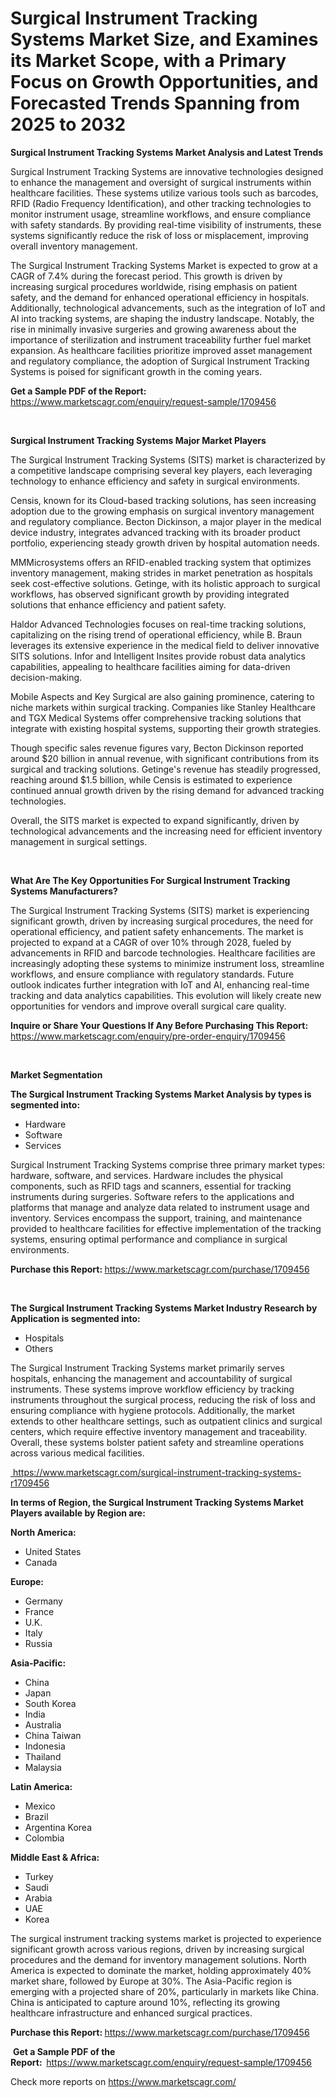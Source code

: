<p><h1>Surgical Instrument Tracking Systems Market Size, and Examines its Market Scope, with a Primary Focus on Growth Opportunities, and Forecasted Trends Spanning from 2025 to 2032</h1></p><p><strong>Surgical Instrument Tracking Systems Market Analysis and Latest Trends</strong></p>
<p><p>Surgical Instrument Tracking Systems are innovative technologies designed to enhance the management and oversight of surgical instruments within healthcare facilities. These systems utilize various tools such as barcodes, RFID (Radio Frequency Identification), and other tracking technologies to monitor instrument usage, streamline workflows, and ensure compliance with safety standards. By providing real-time visibility of instruments, these systems significantly reduce the risk of loss or misplacement, improving overall inventory management.</p><p>The Surgical Instrument Tracking Systems Market is expected to grow at a CAGR of 7.4% during the forecast period. This growth is driven by increasing surgical procedures worldwide, rising emphasis on patient safety, and the demand for enhanced operational efficiency in hospitals. Additionally, technological advancements, such as the integration of IoT and AI into tracking systems, are shaping the industry landscape. Notably, the rise in minimally invasive surgeries and growing awareness about the importance of sterilization and instrument traceability further fuel market expansion. As healthcare facilities prioritize improved asset management and regulatory compliance, the adoption of Surgical Instrument Tracking Systems is poised for significant growth in the coming years.</p></p>
<p><strong>Get a Sample PDF of the Report:&nbsp;</strong> <a href="https://www.marketscagr.com/enquiry/request-sample/1709456?utm_campaign=2796&utm_medium=2&utm_source=Github&utm_content=ia&utm_term=03032025&utm_id=surgical-instrument-tracking-systems">https://www.marketscagr.com/enquiry/request-sample/1709456</a></p>
<p>&nbsp;</p>
<p><strong>Surgical Instrument Tracking Systems Major Market Players</strong></p>
<p><p>The Surgical Instrument Tracking Systems (SITS) market is characterized by a competitive landscape comprising several key players, each leveraging technology to enhance efficiency and safety in surgical environments. </p><p>Censis, known for its Cloud-based tracking solutions, has seen increasing adoption due to the growing emphasis on surgical inventory management and regulatory compliance. Becton Dickinson, a major player in the medical device industry, integrates advanced tracking with its broader product portfolio, experiencing steady growth driven by hospital automation needs.</p><p>MMMicrosystems offers an RFID-enabled tracking system that optimizes inventory management, making strides in market penetration as hospitals seek cost-effective solutions. Getinge, with its holistic approach to surgical workflows, has observed significant growth by providing integrated solutions that enhance efficiency and patient safety.</p><p>Haldor Advanced Technologies focuses on real-time tracking solutions, capitalizing on the rising trend of operational efficiency, while B. Braun leverages its extensive experience in the medical field to deliver innovative SITS solutions. Infor and Intelligent Insites provide robust data analytics capabilities, appealing to healthcare facilities aiming for data-driven decision-making.</p><p>Mobile Aspects and Key Surgical are also gaining prominence, catering to niche markets within surgical tracking. Companies like Stanley Healthcare and TGX Medical Systems offer comprehensive tracking solutions that integrate with existing hospital systems, supporting their growth strategies.</p><p>Though specific sales revenue figures vary, Becton Dickinson reported around $20 billion in annual revenue, with significant contributions from its surgical and tracking solutions. Getinge's revenue has steadily progressed, reaching around $1.5 billion, while Censis is estimated to experience continued annual growth driven by the rising demand for advanced tracking technologies.</p><p>Overall, the SITS market is expected to expand significantly, driven by technological advancements and the increasing need for efficient inventory management in surgical settings.</p></p>
<p>&nbsp;</p>
<p><strong>What Are The Key Opportunities For Surgical Instrument Tracking Systems Manufacturers?</strong></p>
<p><p>The Surgical Instrument Tracking Systems (SITS) market is experiencing significant growth, driven by increasing surgical procedures, the need for operational efficiency, and patient safety enhancements. The market is projected to expand at a CAGR of over 10% through 2028, fueled by advancements in RFID and barcode technologies. Healthcare facilities are increasingly adopting these systems to minimize instrument loss, streamline workflows, and ensure compliance with regulatory standards. Future outlook indicates further integration with IoT and AI, enhancing real-time tracking and data analytics capabilities. This evolution will likely create new opportunities for vendors and improve overall surgical care quality.</p></p>
<p><strong>Inquire or Share Your Questions If Any Before Purchasing This Report:</strong> <a href="https://www.marketscagr.com/enquiry/pre-order-enquiry/1709456?utm_campaign=2796&utm_medium=2&utm_source=Github&utm_content=ia&utm_term=03032025&utm_id=surgical-instrument-tracking-systems">https://www.marketscagr.com/enquiry/pre-order-enquiry/1709456</a></p>
<p>&nbsp;</p>
<p><strong>Market Segmentation</strong></p>
<p><strong>The Surgical Instrument Tracking Systems Market Analysis by types is segmented into:</strong></p>
<p><ul><li>Hardware</li><li>Software</li><li>Services</li></ul></p>
<p><p>Surgical Instrument Tracking Systems comprise three primary market types: hardware, software, and services. Hardware includes the physical components, such as RFID tags and scanners, essential for tracking instruments during surgeries. Software refers to the applications and platforms that manage and analyze data related to instrument usage and inventory. Services encompass the support, training, and maintenance provided to healthcare facilities for effective implementation of the tracking systems, ensuring optimal performance and compliance in surgical environments.</p></p>
<p><strong>Purchase this Report:&nbsp;</strong><a href="https://www.marketscagr.com/purchase/1709456?utm_campaign=2796&utm_medium=2&utm_source=Github&utm_content=ia&utm_term=03032025&utm_id=surgical-instrument-tracking-systems">https://www.marketscagr.com/purchase/1709456</a></p>
<p>&nbsp;</p>
<p><strong>The Surgical Instrument Tracking Systems Market Industry Research by Application is segmented into:</strong></p>
<p><ul><li>Hospitals</li><li>Others</li></ul></p>
<p><p>The Surgical Instrument Tracking Systems market primarily serves hospitals, enhancing the management and accountability of surgical instruments. These systems improve workflow efficiency by tracking instruments throughout the surgical process, reducing the risk of loss and ensuring compliance with hygiene protocols. Additionally, the market extends to other healthcare settings, such as outpatient clinics and surgical centers, which require effective inventory management and traceability. Overall, these systems bolster patient safety and streamline operations across various medical facilities.</p></p>
<p><a href="https://www.marketscagr.com/surgical-instrument-tracking-systems-r1709456?utm_campaign=2796&utm_medium=2&utm_source=Github&utm_content=ia&utm_term=03032025&utm_id=surgical-instrument-tracking-systems">&nbsp;https://www.marketscagr.com/surgical-instrument-tracking-systems-r1709456</a></p>
<p><strong>In terms of Region, the Surgical Instrument Tracking Systems Market Players available by Region are:</strong></p>
<p>
    <p> <strong> North America: </strong>
        <ul>
            <li>United States</li>
            <li>Canada</li>
        </ul>
        </p> 
    <p> <strong> Europe: </strong>
        <ul>
            <li>Germany</li>
            <li>France</li>
            <li>U.K.</li>
            <li>Italy</li>
            <li>Russia</li>
        </ul>
        </p> 
    <p> <strong> Asia-Pacific: </strong>
        <ul>
            <li>China</li>
            <li>Japan</li>
            <li>South Korea</li>
            <li>India</li>
            <li>Australia</li>
            <li>China Taiwan</li>
            <li>Indonesia</li>
            <li>Thailand</li>
            <li>Malaysia</li>
        </ul>
        </p> 
    <p> <strong> Latin America: </strong>
        <ul>
            <li>Mexico</li>
            <li>Brazil</li>
            <li>Argentina Korea</li>
            <li>Colombia</li>
        </ul>
        </p> 
    <p> <strong> Middle East & Africa: </strong>
        <ul>
            <li>Turkey</li>
            <li>Saudi</li>
            <li>Arabia</li>
            <li>UAE</li>
            <li>Korea</li>
        </ul>
    </p>
    </p>
<p><p>The surgical instrument tracking systems market is projected to experience significant growth across various regions, driven by increasing surgical procedures and the demand for inventory management solutions. North America is expected to dominate the market, holding approximately 40% market share, followed by Europe at 30%. The Asia-Pacific region is emerging with a projected share of 20%, particularly in markets like China. China is anticipated to capture around 10%, reflecting its growing healthcare infrastructure and enhanced surgical practices.</p></p>
<p><strong>Purchase this Report: </strong><a href="https://www.marketscagr.com/purchase/1709456?utm_campaign=2796&utm_medium=2&utm_source=Github&utm_content=ia&utm_term=03032025&utm_id=surgical-instrument-tracking-systems">https://www.marketscagr.com/purchase/1709456</a></p>
<p>&nbsp;<strong>Get a Sample PDF of the Report:&nbsp;&nbsp;</strong><a href="https://www.marketscagr.com/enquiry/request-sample/1709456?utm_campaign=2796&utm_medium=2&utm_source=Github&utm_content=ia&utm_term=03032025&utm_id=surgical-instrument-tracking-systems">https://www.marketscagr.com/enquiry/request-sample/1709456</a></p>
<p><strong></strong></p>
<p>Check more reports on <a href="https://www.marketscagr.com/?utm_campaign=2796&utm_medium=2&utm_source=Github&utm_content=ia&utm_term=03032025&utm_id=surgical-instrument-tracking-systems">https://www.marketscagr.com/</a></p>